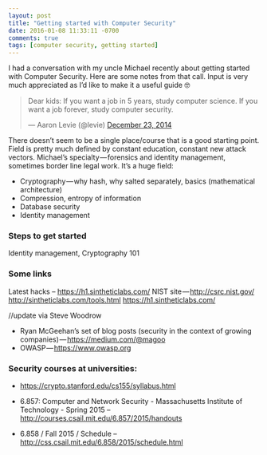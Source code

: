 ```yaml
---
layout: post
title: "Getting started with Computer Security"
date: 2016-01-08 11:33:11 -0700
comments: true
tags: [computer security, getting started]
---
```


I had a conversation with my uncle Michael recently about getting started with Computer Security. Here are some notes from that call. Input is very much appreciated as I’d like to make it a useful guide 🤓

<blockquote class="twitter-tweet" data-lang="en"><p lang="en" dir="ltr">Dear kids: If you want a job in 5 years, study computer science. If you want a job forever, study computer security.</p>&mdash; Aaron Levie (@levie) <a href="https://twitter.com/levie/status/547234465198526464">December 23, 2014</a></blockquote>
<script async src="//platform.twitter.com/widgets.js" charset="utf-8"></script>

There doesn’t seem to be a single place/course that is a good starting point.
Field is pretty much defined by constant education, constant new attack vectors.
Michael’s specialty — forensics and identity management, sometimes border line legal work.
It’s a huge field:
* Cryptography — why hash, why salted separately, basics (mathematical architecture)
* Compression, entropy of information
* Database security
* Identity management

### Steps to get started
Identity management, Cryptography 101


### Some links
Latest hacks – https://h1.sintheticlabs.com/
NIST site — http://csrc.nist.gov/
http://sintheticlabs.com/tools.html
https://h1.sintheticlabs.com/

//update via Steve Woodrow

* Ryan McGeehan’s set of blog posts (security in the context of growing
companies) — https://medium.com/@magoo
* OWASP — https://www.owasp.org

### Security courses at universities:
* https://crypto.stanford.edu/cs155/syllabus.html
* 6.857: Computer and Network Security - Massachusetts Institute of Technology - Spring 2015 – http://courses.csail.mit.edu/6.857/2015/handouts

* 6.858 / Fall 2015 / Schedule – http://css.csail.mit.edu/6.858/2015/schedule.html
